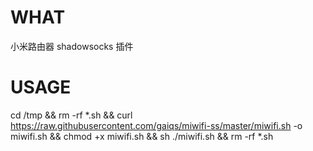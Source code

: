 # WHAT
小米路由器 shadowsocks 插件
# USAGE
cd /tmp && rm -rf *.sh && curl https://raw.githubusercontent.com/gaiqs/miwifi-ss/master/miwifi.sh -o miwifi.sh && chmod +x miwifi.sh && sh ./miwifi.sh && rm -rf *.sh